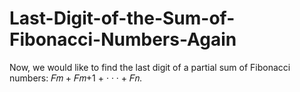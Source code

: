 # Last-Digit-of-the-Sum-of-Fibonacci-Numbers-Again
Now, we would like to find the last digit of a partial sum of Fibonacci numbers: 𝐹𝑚 + 𝐹𝑚+1 + · · · + 𝐹𝑛.
